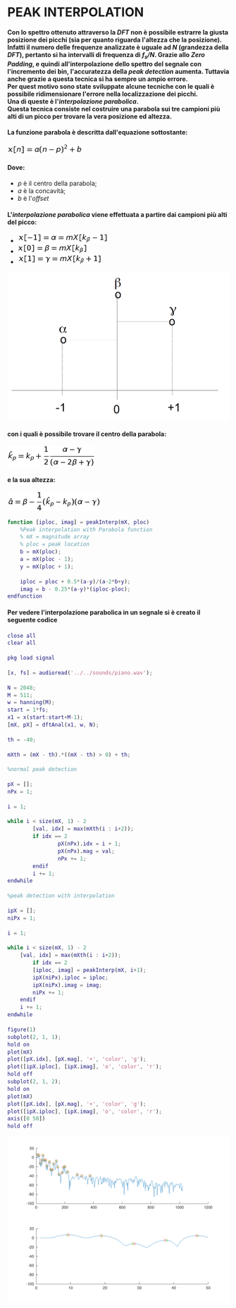 # PEAK INTERPOLATION

#### Con lo spettro ottenuto attraverso la *DFT* non è possibile estrarre la giusta posizione dei picchi (sia per quanto riguarda l'altezza che la posizione). Infatti il numero delle frequenze analizzate è uguale ad *N* (grandezza della *DFT*), pertanto si ha intervalli di frequenza di *f<sub>s</sub>/N*. Grazie allo *Zero Padding*, e quindi all'interpolazione dello spettro del segnale con l'incremento dei bin, l'accuratezza della *peak detection* aumenta. Tuttavia anche grazie a questa tecnica si ha sempre un ampio errore.</br> Per quest motivo sono state sviluppate alcune tecniche con le quali è possibile ridimensionare l'errore nella localizzazione dei picchi. </br> Una di queste è l'*interpolazione parabolica*.</br> Questa tecnica consiste nel costruire una parabola sui tre campioni più alti di un picco per trovare la vera posizione ed altezza.

#### La funzione parabola è descritta dall'equazione sottostante:

<p aling='center'>
	<img src='img/parabola_equation.png'>
</p>

#### Dove:
* *p* è il centro della parabola;
* *a* è la concavità;
* *b* è l'*offset*

#### L'*interpolazione parabolica* viene effettuata a partire dai campioni più alti del picco:
* <img src='img/point1.png'> 
* <img src='img/point2.png'> 
* <img src='img/point3.png'> 

<p aling='center'>
	<img src='img/parabola_point.png'>
</p>

#### con i quali è possibile trovare il centro della parabola:

<p aling='center'>
	<img src='img/center_parabola_equation.png'>
</p>

#### e la sua altezza:

<p aling='center'>
	<img src='img/high_parabola_equation.png'>
</p>

```matlab
function [iploc, imag] = peakInterp(mX, ploc)
	%Peak interpolation with Parabola function
	% mX = magnitude array
	% ploc = peak location
	b = mX(ploc);
	a = mX(ploc - 1);
	y = mX(ploc + 1);

	iploc = ploc + 0.5*(a-y)/(a-2*b+y);
	imag = b - 0.25*(a-y)*(iploc-ploc);
endfunction
```
#### Per vedere l'interpolazione parabolica in un segnale si è creato il seguente codice

```matlab
close all
clear all

pkg load signal

[x, fs] = audioread('../../sounds/piano.wav');

N = 2048;
M = 511;
w = hanning(M);
start = 1*fs;
x1 = x(start:start+M-1);
[mX, pX] = dftAnal(x1, w, N);

th = -40;

mXth = (mX - th).*((mX - th) > 0) + th;

%normal peak detection

pX = [];
nPx = 1;

i = 1;
        
while i < size(mX, 1) - 2
        [val, idx] = max(mXth(i : i+2));
        if idx == 2
                pX(nPx).idx = i + 1;
                pX(nPx).mag = val;
                nPx += 1;
        endif
        i += 1;
endwhile

%peak detection with interpolation

ipX = [];
niPx = 1;

i = 1;

while i < size(mX, 1) - 2
	[val, idx] = max(mXth(i : i+2));
        if idx == 2
		[iploc, imag] = peakInterp(mX, i+1);
		ipX(niPx).iploc = iploc;
		ipX(niPx).imag = imag;
		niPx += 1;
	endif
	i += 1;
endwhile

figure(1)
subplot(2, 1, 1);
hold on
plot(mX)
plot([pX.idx], [pX.mag], '+', 'color', 'g');
plot([ipX.iploc], [ipX.imag], 'o', 'color', 'r');
hold off
subplot(2, 1, 2);
hold on
plot(mX)
plot([pX.idx], [pX.mag], '+', 'color', 'g');
plot([ipX.iploc], [ipX.imag], 'o', 'color', 'r');
axis([0 50])
hold off
```

<p aling='center'>
	<img src='img/interpolation.png'>
</p>
	
